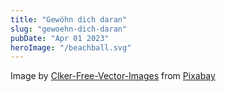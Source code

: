 ```yaml
---
title: "Gewöhn dich daran"
slug: "gewoehn-dich-daran"
pubDate: "Apr 01 2023"
heroImage: "/beachball.svg"
---
```


Image by <a href="https://pixabay.com/users/clker-free-vector-images-3736/?utm_source=link-attribution&amp;utm_medium=referral&amp;utm_campaign=image&amp;utm_content=311978">Clker-Free-Vector-Images</a> from <a href="https://pixabay.com//?utm_source=link-attribution&amp;utm_medium=referral&amp;utm_campaign=image&amp;utm_content=311978">Pixabay</a>
